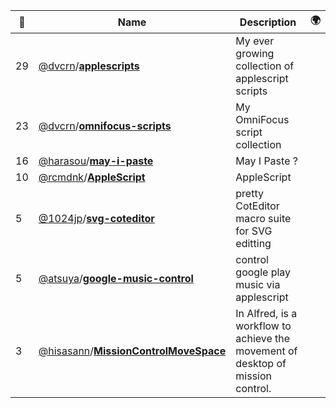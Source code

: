 |:star2: | Name | Description | 🌍|
|---|---|---|---|
|29|[@dvcrn](https://github.com/dvcrn)/[**applescripts**](https://github.com/dvcrn/applescripts)|My ever growing collection of applescript scripts||
|23|[@dvcrn](https://github.com/dvcrn)/[**omnifocus-scripts**](https://github.com/dvcrn/omnifocus-scripts)|My OmniFocus script collection||
|16|[@harasou](https://github.com/harasou)/[**may-i-paste**](https://github.com/harasou/may-i-paste)|May I Paste ?||
|10|[@rcmdnk](https://github.com/rcmdnk)/[**AppleScript**](https://github.com/rcmdnk/AppleScript)|AppleScript||
|5|[@1024jp](https://github.com/1024jp)/[**svg-coteditor**](https://github.com/1024jp/svg-coteditor)|pretty CotEditor macro suite for SVG editting||
|5|[@atsuya](https://github.com/atsuya)/[**google-music-control**](https://github.com/atsuya/google-music-control)|control google play music via applescript||
|3|[@hisasann](https://github.com/hisasann)/[**MissionControlMoveSpace**](https://github.com/hisasann/MissionControlMoveSpace)|In Alfred, is a workflow to achieve the movement of desktop of mission control.||


